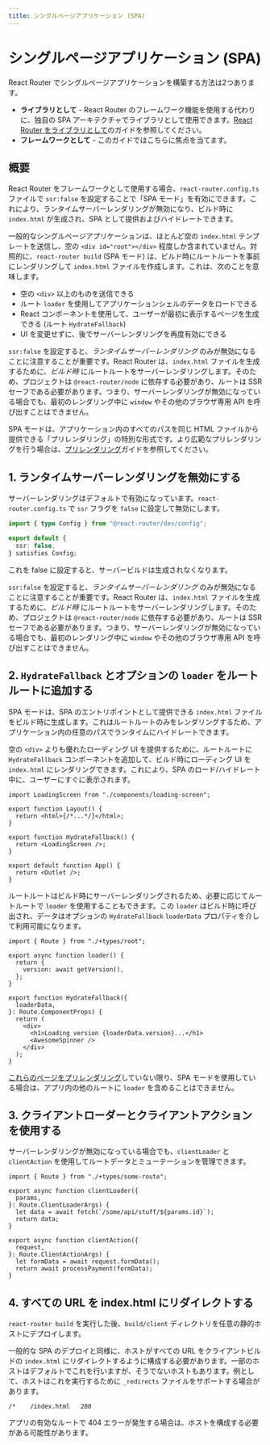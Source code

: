 ```yaml
---
title: シングルページアプリケーション (SPA)
---
```


# シングルページアプリケーション (SPA)

React Router でシングルページアプリケーションを構築する方法は2つあります。

- **ライブラリとして** - React Router のフレームワーク機能を使用する代わりに、独自の SPA アーキテクチャでライブラリとして使用できます。[React Router をライブラリとして](../start/library/installation)のガイドを参照してください。
- **フレームワークとして** - このガイドではこちらに焦点を当てます。

## 概要

React Router をフレームワークとして使用する場合、`react-router.config.ts` ファイルで `ssr:false` を設定することで「SPA モード」を有効にできます。これにより、ランタイムサーバーレンダリングが無効になり、ビルド時に `index.html` が生成され、SPA として提供およびハイドレートできます。

一般的なシングルページアプリケーションは、ほとんど空の `index.html` テンプレートを送信し、空の `<div id="root"></div>` 程度しか含まれていません。対照的に、`react-router build` (SPA モード) は、ビルド時にルートルートを事前にレンダリングして `index.html` ファイルを作成します。これは、次のことを意味します。

- 空の `<div>` 以上のものを送信できる
- ルート `loader` を使用してアプリケーションシェルのデータをロードできる
- React コンポーネントを使用して、ユーザーが最初に表示するページを生成できる (ルート `HydrateFallback`)
- UI を変更せずに、後でサーバーレンダリングを再度有効にできる

`ssr:false` を設定すると、_ランタイムサーバーレンダリング_ のみが無効になることに注意することが重要です。React Router は、`index.html` ファイルを生成するために、_ビルド時_ にルートルートをサーバーレンダリングします。そのため、プロジェクトは `@react-router/node` に依存する必要があり、ルートは SSR セーフである必要があります。つまり、サーバーレンダリングが無効になっている場合でも、最初のレンダリング中に `window` やその他のブラウザ専用 API を呼び出すことはできません。

<docs-info>SPA モードは、アプリケーション内のすべてのパスを同じ HTML ファイルから提供できる「プリレンダリング」の特別な形式です。より広範なプリレンダリングを行う場合は、[プリレンダリング](./pre-rendering)ガイドを参照してください。</docs-info>

## 1. ランタイムサーバーレンダリングを無効にする

サーバーレンダリングはデフォルトで有効になっています。`react-router.config.ts` で `ssr` フラグを `false` に設定して無効にします。

```ts filename=react-router.config.ts lines=[4]
import { type Config } from "@react-router/dev/config";

export default {
  ssr: false,
} satisfies Config;
```

これを false に設定すると、サーバービルドは生成されなくなります。

<docs-info>`ssr:false` を設定すると、_ランタイムサーバーレンダリング_ のみが無効になることに注意することが重要です。React Router は、`index.html` ファイルを生成するために、_ビルド時_ にルートルートをサーバーレンダリングします。そのため、プロジェクトは `@react-router/node` に依存する必要があり、ルートは SSR セーフである必要があります。つまり、サーバーレンダリングが無効になっている場合でも、最初のレンダリング中に `window` やその他のブラウザ専用 API を呼び出すことはできません。</docs-info>

## 2. `HydrateFallback` とオプションの `loader` をルートルートに追加する

SPA モードは、SPA のエントリポイントとして提供できる `index.html` ファイルをビルド時に生成します。これはルートルートのみをレンダリングするため、アプリケーション内の任意のパスでランタイムにハイドレートできます。

空の `<div>` よりも優れたローディング UI を提供するために、ルートルートに `HydrateFallback` コンポーネントを追加して、ビルド時にローディング UI を `index.html` にレンダリングできます。これにより、SPA のロード/ハイドレート中に、ユーザーにすぐに表示されます。

```tsx filename=root.tsx lines=[7-9]
import LoadingScreen from "./components/loading-screen";

export function Layout() {
  return <html>{/*...*/}</html>;
}

export function HydrateFallback() {
  return <LoadingScreen />;
}

export default function App() {
  return <Outlet />;
}
```

ルートルートはビルド時にサーバーレンダリングされるため、必要に応じてルートルートで `loader` を使用することもできます。この `loader` はビルド時に呼び出され、データはオプションの `HydrateFallback` `loaderData` プロパティを介して利用可能になります。

```tsx filename=root.tsx lines=[5,10,14]
import { Route } from "./+types/root";

export async function loader() {
  return {
    version: await getVersion(),
  };
}

export function HydrateFallback({
  loaderData,
}: Route.ComponentProps) {
  return (
    <div>
      <h1>Loading version {loaderData.version}...</h1>
      <AwesomeSpinner />
    </div>
  );
}
```

[これらのページをプリレンダリング](./pre-rendering)していない限り、SPA モードを使用している場合は、アプリ内の他のルートに `loader` を含めることはできません。

## 3. クライアントローダーとクライアントアクションを使用する

サーバーレンダリングが無効になっている場合でも、`clientLoader` と `clientAction` を使用してルートデータとミューテーションを管理できます。

```tsx filename=some-route.tsx
import { Route } from "./+types/some-route";

export async function clientLoader({
  params,
}: Route.ClientLoaderArgs) {
  let data = await fetch(`/some/api/stuff/${params.id}`);
  return data;
}

export async function clientAction({
  request,
}: Route.ClientActionArgs) {
  let formData = await request.formData();
  return await processPayment(formData);
}
```

## 4. すべての URL を index.html にリダイレクトする

`react-router build` を実行した後、`build/client` ディレクトリを任意の静的ホストにデプロイします。

一般的な SPA のデプロイと同様に、ホストがすべての URL をクライアントビルドの `index.html` にリダイレクトするように構成する必要があります。一部のホストはデフォルトでこれを行いますが、そうでないホストもあります。例として、ホストはこれを実行するために `_redirects` ファイルをサポートする場合があります。

```
/*    /index.html   200
```

アプリの有効なルートで 404 エラーが発生する場合は、ホストを構成する必要がある可能性があります。


